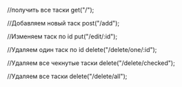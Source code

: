  //получить все таски
get("/");

//Добавляем новый таск
post("/add");

//Изменяем таск по id
put("/edit/:id");

//Удаляем один таск по id
delete("/delete/one/:id");

//Удаляем все чекнутые таски
delete("/delete/checked");

//Удаляем все таски
delete("/delete/all");
